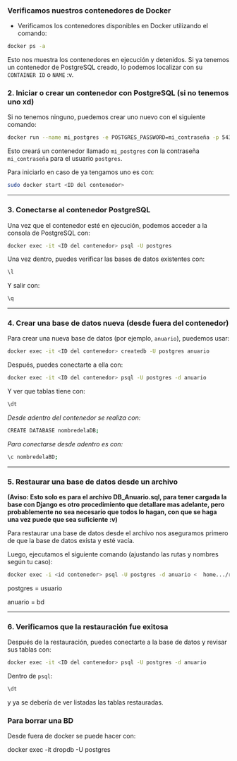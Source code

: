 ### Verificamos nuestros contenedores de Docker

- Verificamos los contenedores disponibles en Docker utilizando el comando:

```bash
docker ps -a
```
Esto nos muestra los contenedores en ejecución y detenidos. Si ya tenemos un contenedor de PostgreSQL creado, lo podemos localizar con su `CONTAINER ID` o `NAME` :v.


### 2. Iniciar o crear un contenedor con PostgreSQL (si no tenemos uno xd)

Si no tenemos ninguno, puedemos crear uno nuevo con el siguiente comando:

```bash
docker run --name mi_postgres -e POSTGRES_PASSWORD=mi_contraseña -p 5432:5432 -d postgres
```

Esto creará un contenedor llamado `mi_postgres` con la contraseña `mi_contraseña` para el usuario `postgres`.

Para iniciarlo en caso de ya tengamos uno es con:

```bash
sudo docker start <ID del contenedor>
```

---

### 3. Conectarse al contenedor PostgreSQL

Una vez que el contenedor esté en ejecución, podemos acceder a la consola de PostgreSQL con:

```bash
docker exec -it <ID del contenedor> psql -U postgres
```

Una vez dentro, puedes verificar las bases de datos existentes con:

```sql
\l
```

Y salir con:

```sql
\q
```

---


### 4. Crear una base de datos nueva (desde fuera del contenedor)

Para crear una nueva base de datos (por ejemplo, `anuario`), puedemos usar:

```bash
docker exec -it <ID del contenedor> createdb -U postgres anuario
```

Después, puedes conectarte a ella con:

```bash
docker exec -it <ID del contenedor> psql -U postgres -d anuario
```

Y ver que tablas tiene con:

```sql
\dt
```


*Desde adentro del contenedor se realiza con:*

```bash
CREATE DATABASE nombredelaDB;
```

*Para conectarse desde adentro es con:*

```bash
\c nombredelaBD;
```

---

### 5. Restaurar una base de datos desde un archivo 

**(Aviso: Esto solo es para el archivo DB_Anuario.sql, para tener cargada la base con Django es otro procedimiento que detallare mas adelante, pero probablemente no sea necesario que todos lo hagan, con que se haga una vez puede que sea suficiente :v)**

Para restaurar una base de datos desde el archivo nos aseguramos primero de que la base de datos exista y esté vacía.


Luego, ejecutamos el siguiente comando (ajustando las rutas y nombres según tu caso):

```bash
docker exec -i <id contenedor> psql -U postgres -d anuario <  home.../ruta/al/archivo/DB_Anuario.sql
```

postgres = usuario

anuario = bd

---

### 6. Verificamos que la restauración fue exitosa

Después de la restauración, puedes conectarte a la base de datos y revisar sus tablas con:

```bash
docker exec -it <ID del contenedor> psql -U postgres -d anuario
```

Dentro de `psql`:

```sql
\dt
```

y ya se debería de ver listadas las tablas restauradas.


### Para borrar una BD

Desde fuera de docker se puede hacer con:

docker exec -it <ID del contenedor> dropdb -U postgres <nombre de la BD>

